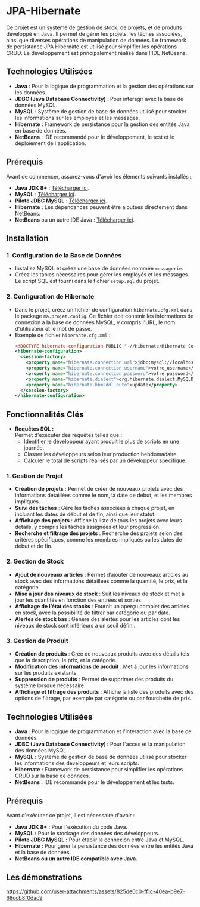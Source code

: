 # JPA-Hibernate


Ce projet est un système de gestion de stock, de projets, et de produits développé en Java. Il permet de gérer les projets, les tâches associées, ainsi que diverses opérations de manipulation de données. Le framework de persistance JPA Hibernate est utilisé pour simplifier les opérations CRUD. Le développement est principalement réalisé dans l'IDE NetBeans.


## Technologies Utilisées

- **Java** : Pour la logique de programmation et la gestion des opérations sur les données.
- **JDBC (Java Database Connectivity)** : Pour interagir avec la base de données MySQL.
- **MySQL** : Système de gestion de base de données utilisé pour stocker les informations sur les employés et les messages.
- **Hibernate** : Framework de persistance pour la gestion des entités Java en base de données.
- **NetBeans** : IDE recommandé pour le développement, le test et le déploiement de l'application.

## Prérequis

Avant de commencer, assurez-vous d'avoir les éléments suivants installés :

- **Java JDK 8+** : [Télécharger ici](https://www.oracle.com/java/technologies/javase-downloads.html).
- **MySQL** : [Télécharger ici](https://dev.mysql.com/downloads/installer/).
- **Pilote JDBC MySQL** : [Télécharger ici](https://dev.mysql.com/downloads/connector/j/).
- **Hibernate** : Les dépendances peuvent être ajoutées directement dans NetBeans.
- **NetBeans** ou un autre IDE Java : [Télécharger ici](https://netbeans.apache.org/download/index.html).

## Installation

### 1. Configuration de la Base de Données
- Installez MySQL et créez une base de données nommée `messagerie`.
- Créez les tables nécessaires pour gérer les employés et les messages. Le script SQL est fourni dans le fichier `setup.sql` du projet.

### 2. Configuration de Hibernate
- Dans le projet, créez un fichier de configuration `hibernate.cfg.xml` dans le package `ma.projet.config`. Ce fichier doit contenir les informations de connexion à la base de données MySQL, y compris l'URL, le nom d'utilisateur et le mot de passe.
- Exemple de fichier `hibernate.cfg.xml` :
  ```xml
  <!DOCTYPE hibernate-configuration PUBLIC "-//Hibernate/Hibernate Configuration DTD 3.0//EN" "http://hibernate.sourceforge.net/hibernate-configuration-3.0.dtd">
  <hibernate-configuration>
    <session-factory>
      <property name="hibernate.connection.url">jdbc:mysql://localhost:3306/(DBname)</property>
      <property name="hibernate.connection.username">votre_username</property>
      <property name="hibernate.connection.password">votre_password</property>
      <property name="hibernate.dialect">org.hibernate.dialect.MySQLDialect</property>
      <property name="hibernate.hbm2ddl.auto">update</property>
    </session-factory>
  </hibernate-configuration>

## Fonctionnalités Clés

- **Requêtes SQL :**  
  Permet d'exécuter des requêtes telles que :  
  - Identifier le développeur ayant produit le plus de scripts en une journée.
  - Classer les développeurs selon leur production hebdomadaire.
  - Calculer le total de scripts réalisés par un développeur spécifique.

### 1. Gestion de Projet
- **Création de projets** : Permet de créer de nouveaux projets avec des informations détaillées comme le nom, la date de début, et les membres impliqués.
- **Suivi des tâches** : Gère les tâches associées à chaque projet, en incluant les dates de début et de fin, ainsi que leur statut.
- **Affichage des projets** : Affiche la liste de tous les projets avec leurs détails, y compris les tâches assignées et leur progression.
- **Recherche et filtrage des projets** : Recherche des projets selon des critères spécifiques, comme les membres impliqués ou les dates de début et de fin.

### 2. Gestion de Stock
- **Ajout de nouveaux articles** : Permet d’ajouter de nouveaux articles au stock avec des informations détaillées comme la quantité, le prix, et la catégorie.
- **Mise à jour des niveaux de stock** : Suit les niveaux de stock et met à jour les quantités en fonction des entrées et sorties.
- **Affichage de l’état des stocks** : Fournit un aperçu complet des articles en stock, avec la possibilité de filtrer par catégorie ou par date.
- **Alertes de stock bas** : Génère des alertes pour les articles dont les niveaux de stock sont inférieurs à un seuil défini.

### 3. Gestion de Produit
- **Création de produits** : Crée de nouveaux produits avec des détails tels que la description, le prix, et la catégorie.
- **Modification des informations de produit** : Met à jour les informations sur les produits existants.
- **Suppression de produits** : Permet de supprimer des produits du système lorsque nécessaire.
- **Affichage et filtrage des produits** : Affiche la liste des produits avec des options de filtrage, par exemple par catégorie ou par fourchette de prix.

## Technologies Utilisées

- **Java :** Pour la logique de programmation et l'interaction avec la base de données.
- **JDBC (Java Database Connectivity) :** Pour l'accès et la manipulation des données MySQL.
- **MySQL :** Système de gestion de base de données utilisé pour stocker les informations des développeurs et leurs scripts.
- **Hibernate :** Framework de persistance pour simplifier les opérations CRUD sur la base de données.
- **NetBeans :** IDE recommandé pour le développement et les tests.

## Prérequis

Avant d'exécuter ce projet, il est nécessaire d'avoir :

- **Java JDK 8+ :** Pour l'exécution du code Java.
- **MySQL :** Pour le stockage des données des développeurs.
- **Pilote JDBC MySQL :** Pour établir la connexion entre Java et MySQL.
- **Hibernate :** Pour gérer la persistance des données entre les entités Java et la base de données.
- **NetBeans ou un autre IDE compatible avec Java.**

## Les démonstrations 

https://github.com/user-attachments/assets/825de0c0-ff1c-40ea-b9e7-68ccb8f0dac9


